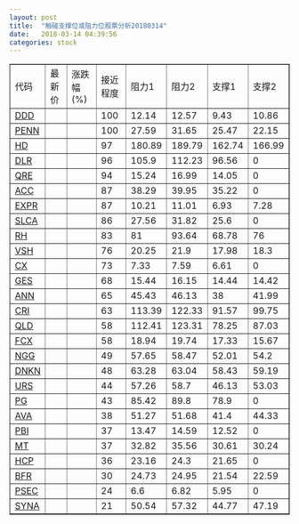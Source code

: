 ```yaml
---
layout: post
title:  "触碰支撑位或阻力位股票分析20180314"
date:   2018-03-14 04:39:56
categories: stock
---
```

<script type="text/javascript">
var stockList = []
stockList.push('gb_ddd');
stockList.push('gb_penn');
stockList.push('gb_hd');
stockList.push('gb_dlr');
stockList.push('gb_qre');
stockList.push('gb_acc');
stockList.push('gb_expr');
stockList.push('gb_slca');
stockList.push('gb_rh');
stockList.push('gb_vsh');
stockList.push('gb_cx');
stockList.push('gb_ges');
stockList.push('gb_ann');
stockList.push('gb_cri');
stockList.push('gb_qld');
stockList.push('gb_fcx');
stockList.push('gb_ngg');
stockList.push('gb_dnkn');
stockList.push('gb_urs');
stockList.push('gb_pg');
stockList.push('gb_ava');
stockList.push('gb_pbi');
stockList.push('gb_mt');
stockList.push('gb_hcp');
stockList.push('gb_bfr');
stockList.push('gb_psec');
stockList.push('gb_syna');
</script>
<table border="1">
 <tr>
 <td>代码</td>
 <td>最新价</td>
 <td>涨跌幅(%)</td>
 <td>接近程度</td>
 <td>阻力1</td>
 <td>阻力2</td>
 <td>支撑1</td>
 <td>支撑2</td>
</tr>
  <tr id="ddd" class="red">
  <td><a href="http://stock.finance.sina.com.cn/usstock/quotes/DDD.html" target="_blank">DDD</a></td><td></td><td></td><td>100</td><td>12.14</td><td>12.57</td><td>9.43</td><td>10.86</td></tr>
  <tr id="penn" class="red">
  <td><a href="http://stock.finance.sina.com.cn/usstock/quotes/PENN.html" target="_blank">PENN</a></td><td></td><td></td><td>100</td><td>27.59</td><td>31.65</td><td>25.47</td><td>22.15</td></tr>
  <tr id="hd" class="red">
  <td><a href="http://stock.finance.sina.com.cn/usstock/quotes/HD.html" target="_blank">HD</a></td><td></td><td></td><td>97</td><td>180.89</td><td>189.79</td><td>162.74</td><td>166.99</td></tr>
  <tr id="dlr" class="red">
  <td><a href="http://stock.finance.sina.com.cn/usstock/quotes/DLR.html" target="_blank">DLR</a></td><td></td><td></td><td>96</td><td>105.9</td><td>112.23</td><td>96.56</td><td>0</td></tr>
  <tr id="qre" class="red">
  <td><a href="http://stock.finance.sina.com.cn/usstock/quotes/QRE.html" target="_blank">QRE</a></td><td></td><td></td><td>94</td><td>15.24</td><td>16.99</td><td>14.05</td><td>0</td></tr>
  <tr id="acc" class="red">
  <td><a href="http://stock.finance.sina.com.cn/usstock/quotes/ACC.html" target="_blank">ACC</a></td><td></td><td></td><td>87</td><td>38.29</td><td>39.95</td><td>35.22</td><td>0</td></tr>
  <tr id="expr" class="green">
  <td><a href="http://stock.finance.sina.com.cn/usstock/quotes/EXPR.html" target="_blank">EXPR</a></td><td></td><td></td><td>87</td><td>10.21</td><td>11.01</td><td>6.93</td><td>7.28</td></tr>
  <tr id="slca" class="red">
  <td><a href="http://stock.finance.sina.com.cn/usstock/quotes/SLCA.html" target="_blank">SLCA</a></td><td></td><td></td><td>86</td><td>27.56</td><td>31.82</td><td>25.6</td><td>0</td></tr>
  <tr id="rh" class="green">
  <td><a href="http://stock.finance.sina.com.cn/usstock/quotes/RH.html" target="_blank">RH</a></td><td></td><td></td><td>83</td><td>81</td><td>93.64</td><td>68.78</td><td>76</td></tr>
  <tr id="vsh" class="red">
  <td><a href="http://stock.finance.sina.com.cn/usstock/quotes/VSH.html" target="_blank">VSH</a></td><td></td><td></td><td>76</td><td>20.25</td><td>21.9</td><td>17.98</td><td>18.3</td></tr>
  <tr id="cx" class="red">
  <td><a href="http://stock.finance.sina.com.cn/usstock/quotes/CX.html" target="_blank">CX</a></td><td></td><td></td><td>73</td><td>7.33</td><td>7.59</td><td>6.61</td><td>0</td></tr>
  <tr id="ges" class="red">
  <td><a href="http://stock.finance.sina.com.cn/usstock/quotes/GES.html" target="_blank">GES</a></td><td></td><td></td><td>68</td><td>15.44</td><td>16.15</td><td>14.44</td><td>14.42</td></tr>
  <tr id="ann" class="red">
  <td><a href="http://stock.finance.sina.com.cn/usstock/quotes/ANN.html" target="_blank">ANN</a></td><td></td><td></td><td>65</td><td>45.43</td><td>46.13</td><td>38</td><td>41.99</td></tr>
  <tr id="cri" class="red">
  <td><a href="http://stock.finance.sina.com.cn/usstock/quotes/CRI.html" target="_blank">CRI</a></td><td></td><td></td><td>63</td><td>113.39</td><td>122.33</td><td>91.57</td><td>99.75</td></tr>
  <tr id="qld" class="green">
  <td><a href="http://stock.finance.sina.com.cn/usstock/quotes/QLD.html" target="_blank">QLD</a></td><td></td><td></td><td>58</td><td>112.41</td><td>123.31</td><td>78.25</td><td>87.03</td></tr>
  <tr id="fcx" class="red">
  <td><a href="http://stock.finance.sina.com.cn/usstock/quotes/FCX.html" target="_blank">FCX</a></td><td></td><td></td><td>58</td><td>18.94</td><td>19.74</td><td>17.33</td><td>15.67</td></tr>
  <tr id="ngg" class="green">
  <td><a href="http://stock.finance.sina.com.cn/usstock/quotes/NGG.html" target="_blank">NGG</a></td><td></td><td></td><td>49</td><td>57.65</td><td>58.47</td><td>52.01</td><td>54.2</td></tr>
  <tr id="dnkn" class="green">
  <td><a href="http://stock.finance.sina.com.cn/usstock/quotes/DNKN.html" target="_blank">DNKN</a></td><td></td><td></td><td>48</td><td>63.28</td><td>63.04</td><td>58.43</td><td>59.19</td></tr>
  <tr id="urs" class="green">
  <td><a href="http://stock.finance.sina.com.cn/usstock/quotes/URS.html" target="_blank">URS</a></td><td></td><td></td><td>44</td><td>57.26</td><td>58.7</td><td>46.13</td><td>53.03</td></tr>
  <tr id="pg" class="green">
  <td><a href="http://stock.finance.sina.com.cn/usstock/quotes/PG.html" target="_blank">PG</a></td><td></td><td></td><td>43</td><td>85.42</td><td>89.8</td><td>78.9</td><td>0</td></tr>
  <tr id="ava" class="red">
  <td><a href="http://stock.finance.sina.com.cn/usstock/quotes/AVA.html" target="_blank">AVA</a></td><td></td><td></td><td>38</td><td>51.27</td><td>51.68</td><td>41.4</td><td>44.33</td></tr>
  <tr id="pbi" class="green">
  <td><a href="http://stock.finance.sina.com.cn/usstock/quotes/PBI.html" target="_blank">PBI</a></td><td></td><td></td><td>37</td><td>13.47</td><td>14.59</td><td>12.52</td><td>0</td></tr>
  <tr id="mt" class="red">
  <td><a href="http://stock.finance.sina.com.cn/usstock/quotes/MT.html" target="_blank">MT</a></td><td></td><td></td><td>37</td><td>32.82</td><td>35.56</td><td>30.61</td><td>30.24</td></tr>
  <tr id="hcp" class="red">
  <td><a href="http://stock.finance.sina.com.cn/usstock/quotes/HCP.html" target="_blank">HCP</a></td><td></td><td></td><td>36</td><td>23.16</td><td>24.3</td><td>21.65</td><td>0</td></tr>
  <tr id="bfr" class="green">
  <td><a href="http://stock.finance.sina.com.cn/usstock/quotes/BFR.html" target="_blank">BFR</a></td><td></td><td></td><td>30</td><td>24.73</td><td>24.95</td><td>21.54</td><td>22.59</td></tr>
  <tr id="psec" class="red">
  <td><a href="http://stock.finance.sina.com.cn/usstock/quotes/PSEC.html" target="_blank">PSEC</a></td><td></td><td></td><td>24</td><td>6.6</td><td>6.82</td><td>5.95</td><td>0</td></tr>
  <tr id="syna" class="green">
  <td><a href="http://stock.finance.sina.com.cn/usstock/quotes/SYNA.html" target="_blank">SYNA</a></td><td></td><td></td><td>21</td><td>50.54</td><td>57.32</td><td>44.77</td><td>47.19</td></tr>
</table>
